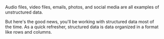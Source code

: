 Audio files, video files, emails, photos, and social media are all examples of unstructured data.

But here's the good news, you'll be working with structured data most of the time. As a quick refresher, structured data is data organized in a format like rows and columns.
